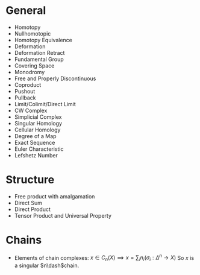 
# General
- Homotopy
- Nullhomotopic
- Homotopy Equivalence
- Deformation
- Deformation Retract
- Fundamental Group
- Covering Space
- Monodromy
- Free and Properly Discontinuous
- Coproduct
- Pushout
- Pullback
- Limit/Colimit/Direct Limit
- CW Complex
- Simplicial Complex
- Singular Homology
- Cellular Homology
- Degree of a Map
- Exact Sequence
- Euler Characteristic
- Lefshetz Number

# Structure
- Free product with amalgamation
- Direct Sum
- Direct Product
- Tensor Product and Universal Property

# Chains

- Elements of chain complexes:
$x \in C_n(X) \implies x = \sum_i n_i (\sigma_i: \Delta^n \to X)$
So $x$ is a singular $n\dash$chain.
